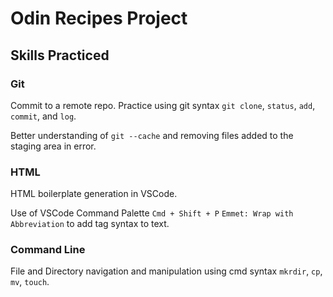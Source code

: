 # Odin Recipes Project

## Skills Practiced

### Git 

Commit to a remote repo. Practice using git syntax `git clone`, `status`, `add`, `commit`, and `log`.

Better understanding of `git --cache` and removing files added to the staging area in error.

### HTML 

HTML boilerplate generation in VSCode. 

Use of VSCode Command Palette `Cmd + Shift + P` `Emmet: Wrap with Abbreviation` to add tag syntax to text.

### Command Line

File and Directory navigation and manipulation using cmd syntax `mkrdir`, `cp`, `mv`, `touch`.